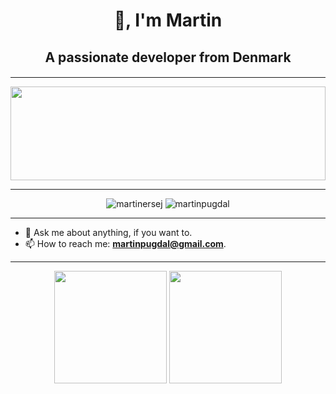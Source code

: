 <h1 align="center">👋, I'm Martin</h1>
<h2 align="center">A passionate developer from Denmark</h2>
<h4 align="center"></h4>

<hr>

<img src="https://raw.githubusercontent.com/rodrigograca31/rodrigograca31/master/matrix.svg" width="100%" height="150px"/> 

<hr>
<div align="center">
  <img src="https://komarev.com/ghpvc/?username=martinersej&label=Profile%20views&color=0e75b6&style=flat" alt="martinersej"/> 
  <img src="https://komarev.com/ghpvc/?username=martinpugdal&label=Profile%20views&color=0e75b6&style=flat" alt="martinpugdal"/> 
</div>

<hr>

- 💬 Ask me about anything, if you want to.
- 📫 How to reach me: **martinpugdal@gmail.com**.
<hr>

<div align="center">
  <img height="180em" src="https://github-readme-stats.vercel.app/api?username=martinpugdal&show_icons=true&theme=dark&include_all_commits=true&count_private=true"/>
  <img height="180em" src="https://github-readme-stats.vercel.app/api/top-langs?username=martinpugdal&show_icons=true&theme=dark"
</div>
